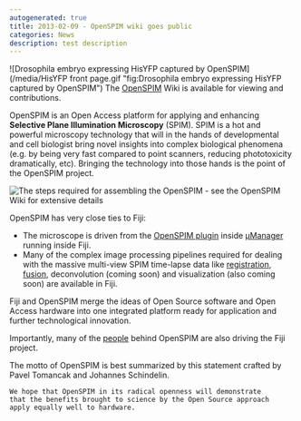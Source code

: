 ```yaml
---
autogenerated: true
title: 2013-02-09 - OpenSPIM wiki goes public
categories: News
description: test description
---
```


![Drosophila embryo expressing HisYFP captured by OpenSPIM](/media/HisYFP front page.gif "fig:Drosophila embryo expressing HisYFP captured by OpenSPIM") The [OpenSPIM](http://openspim.org) Wiki is available for viewing and contributions.

OpenSPIM is an Open Access platform for applying and enhancing **Selective Plane Illumination Microscopy** (SPIM). SPIM is a hot and powerful microscopy technology that will in the hands of developmental and cell biologist bring novel insights into complex biological phenomena (e.g. by being very fast compared to point scanners, reducing phototoxicity dramatically, etc). Bringing the technology into those hands is the point of the OpenSPIM project.

![The steps required for assembling the OpenSPIM - see the [OpenSPIM Wiki](http://openspim.org/Welcome_to_the_OpenSPIM_Wiki) for extensive details](Combined_buildup_small_gif_vert.gif "The steps required for assembling the OpenSPIM - see the OpenSPIM Wiki for extensive details")

OpenSPIM has very close ties to Fiji:

-   The microscope is driven from the [OpenSPIM plugin](http://openspim.org/Downloads) inside [µManager](http://valelab.ucsf.edu/~MM/MMwiki/) running inside Fiji.
-   Many of the complex image processing pipelines required for dealing with the massive multi-view SPIM time-lapse data like [registration](/plugins/spim-registration), [fusion](/plugins/multi-view-fusion), deconvolution (coming soon) and visualization (also coming soon) are available in Fiji.

Fiji and OpenSPIM merge the ideas of Open Source software and Open Access hardware into one integrated platform ready for application and further technological innovation.

Importantly, many of the [people](http://openspim.org/People) behind OpenSPIM are also driving the Fiji project.

The motto of OpenSPIM is best summarized by this statement crafted by Pavel Tomancak and Johannes Schindelin.

`We hope that OpenSPIM in its radical openness will demonstrate`  
`that the benefits brought to science by the Open Source approach`  
`apply equally well to hardware.`


